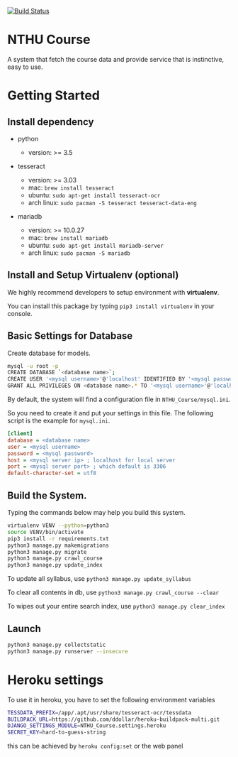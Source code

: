 [![Build Status](https://travis-ci.org/henryyang42/NTHU_Course.svg?branch=master)](https://travis-ci.org/henryyang42/NTHU_Course)
# NTHU Course

A system that fetch the course data and provide service that is instinctive, easy to use.


# Getting Started


## Install dependency

- python
    - version: >= 3.5

- tesseract
    - version: >= 3.03
    - mac: `brew install tesseract`
    - ubuntu: `sudo apt-get install tesseract-ocr`
    - arch linux: `sudo pacman -S tesseract tesseract-data-eng`

- mariadb
    - version: >= 10.0.27
    - mac: `brew install mariadb`
    - ubuntu: `sudo apt-get install mariadb-server`
    - arch linux: `sudo pacman -S mariadb`


## Install and Setup Virtualenv (optional)

We highly recommend developers to setup environment with **virtualenv**.

You can install this package by typing `pip3 install virtualenv` in your console.


## Basic Settings for Database

Create database for models.

```bash
mysql -u root -p
CREATE DATABASE `<database name>`;
CREATE USER '<mysql username>'@'localhost' IDENTIFIED BY '<mysql password>';
GRANT ALL PRIVILEGES ON <database name>.* TO '<mysql username>'@'localhost';
```

By default, the system will find a configuration file in `NTHU_Course/mysql.ini`.

So you need to create it and put your settings in this file. The following
 script is the example for `mysql.ini`.

```ini
[client]
database = <database name>
user = <mysql username>
password = <mysql password>
host = <mysql server ip> ; localhost for local server
port = <mysql server port> ; which default is 3306
default-character-set = utf8
```


## Build the System.

Typing the commands below may help you build this system.

```bash
virtualenv VENV --python=python3
source VENV/bin/activate
pip3 install -r requirements.txt
python3 manage.py makemigrations
python3 manage.py migrate
python3 manage.py crawl_course
python3 manage.py update_index
```

To update all syllabus, use ``python3 manage.py update_syllabus``

To clear all contents in db, use ``python3 manage.py crawl_course --clear``

To wipes out your entire search index, use `python3 manage.py clear_index`

## Launch

```bash
python3 manage.py collectstatic
python3 manage.py runserver --insecure
```



# Heroku settings
To use it in heroku, you have to set the following environment variables

```bash
TESSDATA_PREFIX=/app/.apt/usr/share/tesseract-ocr/tessdata
BUILDPACK_URL=https://github.com/ddollar/heroku-buildpack-multi.git
DJANGO_SETTINGS_MODULE=NTHU_Course.settings.heroku
SECRET_KEY=hard-to-guess-string
```

this can be achieved by ``heroku config:set`` or the web panel
